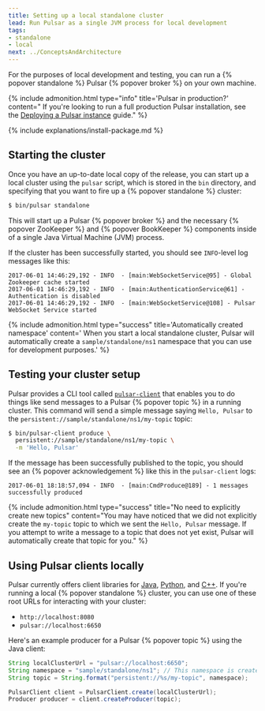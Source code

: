 ```yaml
---
title: Setting up a local standalone cluster
lead: Run Pulsar as a single JVM process for local development
tags:
- standalone
- local
next: ../ConceptsAndArchitecture
---
```


For the purposes of local development and testing, you can run a {% popover standalone %} Pulsar {% popover broker %} on your own machine.

{% include admonition.html type="info" title='Pulsar in production?' content="
If you're looking to run a full production Pulsar installation, see the [Deploying a Pulsar instance](../../deployment/ClusterSetup) guide." %}

{% include explanations/install-package.md %}

## Starting the cluster

Once you have an up-to-date local copy of the release, you can start up a local cluster using the `pulsar` script, which is stored in the `bin` directory, and specifying that you want to fire up a {% popover standalone %} cluster:

```bash
$ bin/pulsar standalone
```

This will start up a Pulsar {% popover broker %} and the necessary {% popover ZooKeeper %} and {% popover BookKeeper %} components inside of a single Java Virtual Machine (JVM) process.

If the cluster has been successfully started, you should see `INFO`-level log messages like this:

```
2017-06-01 14:46:29,192 - INFO  - [main:WebSocketService@95] - Global Zookeeper cache started
2017-06-01 14:46:29,192 - INFO  - [main:AuthenticationService@61] - Authentication is disabled
2017-06-01 14:46:29,192 - INFO  - [main:WebSocketService@108] - Pulsar WebSocket Service started
```

{% include admonition.html type="success" title='Automatically created namespace' content='
When you start a local standalone cluster, Pulsar will automatically create a `sample/standalone/ns1` namespace that you can use for development purposes.' %}

## Testing your cluster setup

Pulsar provides a CLI tool called [`pulsar-client`](../../reference/CliTools#pulsar-client) that enables you to do things like send messages to a Pulsar {% popover topic %} in a running cluster. This command will send a simple message saying `Hello, Pulsar` to the `persistent://sample/standalone/ns1/my-topic` topic:

```bash
$ bin/pulsar-client produce \
  persistent://sample/standalone/ns1/my-topic \
  -m 'Hello, Pulsar'
```

If the message has been successfully published to the topic, you should see an {% popover acknowledgement %} like this in the `pulsar-client` logs:

```
2017-06-01 18:18:57,094 - INFO  - [main:CmdProduce@189] - 1 messages successfully produced
```

{% include admonition.html type="success" title="No need to explicitly create new topics"
content="You may have noticed that we did not explicitly create the `my-topic` topic to which we sent the `Hello, Pulsar` message. If you attempt to write a message to a topic that does not yet exist, Pulsar will automatically create that topic for you." %}

## Using Pulsar clients locally

Pulsar currently offers client libraries for [Java](../../applications/JavaClient), [Python](../../applications/PythonClient), and [C++](../../applications/CppClient). If you're running a local {% popover standalone %} cluster, you can use one of these root URLs for interacting with your cluster:

* `http://localhost:8080`
* `pulsar://localhost:6650`

Here's an example producer for a Pulsar {% popover topic %} using the Java client:

```java
String localClusterUrl = "pulsar://localhost:6650";
String namespace = "sample/standalone/ns1"; // This namespace is created automatically
String topic = String.format("persistent://%s/my-topic", namespace);

PulsarClient client = PulsarClient.create(localClusterUrl);
Producer producer = client.createProducer(topic);
```
